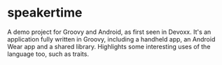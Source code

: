 # speakertime
A demo project for Groovy and Android, as first seen in Devoxx. 
It's an application fully written in Groovy, including a handheld app, an Android Wear app and a shared library.
Highlights some interesting uses of the language too, such as traits.
